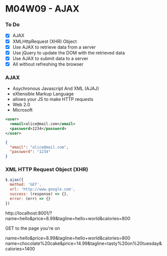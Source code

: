 # M04W09 - AJAX

### To Do
- [x] AJAX
- [x] XMLHttpRequest (XHR) Object
- [x] Use AJAX to retrieve data from a server
- [x] Use jQuery to update the DOM with the retrieved data
- [x] Use AJAX to submit data to a server
- [x] All without refreshing the browser

### AJAX
* Asychronous Javascript And XML (AJAJ)
* eXtensible Markup Language
* allows your JS to make HTTP requests
* Web 2.0
* Microsoft

```xml
<user>
  <email>alice@mail.com</email>
  <password>1234</password>
</user>
```

```json
{
  "email": "alice@mail.com",
  "password": "1234"
}
```

### XML HTTP Request Object (XHR)

```js
$.ajax({
  method: 'GET',
  url: 'http://www.google.com',
  success: (response) => {},
  error: (err) => {}
})
```

http://localhost:8001/?name=hello&price=8.99&tagline=hello+world&calories=800

GET to the page you're on

name=hello&price=8.99&tagline=hello+world&calories=800
name=chocolate%20cake&price=14.99&tagline=tasty%20on%20tuesday&calories=1400











